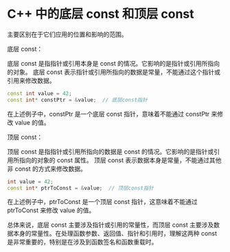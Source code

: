 # C++ 中的底层 const 和顶层 const
主要区别在于它们应用的位置和影响的范围。

底层 const：

底层 const 是指指针或引用本身是 const 的情况。它影响的是指针或引用所指向的对象。
底层 const 表示指针或引用所指向的数据是常量，不能通过这个指针或引用来修改数据。
```cpp
const int value = 42;
const int* constPtr = &value;  // 底层const指针
```
在上述例子中，constPtr 是一个底层 const 指针，意味着不能通过 constPtr 来修改 value 的值。

顶层 const：

顶层 const 是指指针或引用所指向的数据是 const 的情况。它影响的是指针或引用所指向的对象的 const 属性。
顶层 const 表示数据本身是常量，不能通过其他非 const 的方式来修改数据。
```cpp
int value = 42;
const int* ptrToConst = &value;  // 顶层const指针
```
在上述例子中，ptrToConst 是一个顶层 const 指针，这意味着不能通过 ptrToConst 来修改 value 的值。

总体来说，底层 const 主要涉及指针或引用的常量性，而顶层 const 主要涉及数据本身的常量性。在处理函数参数、返回值、指针和引用时，理解这两种 const 是非常重要的，特别是在涉及到函数签名和函数重载时。
